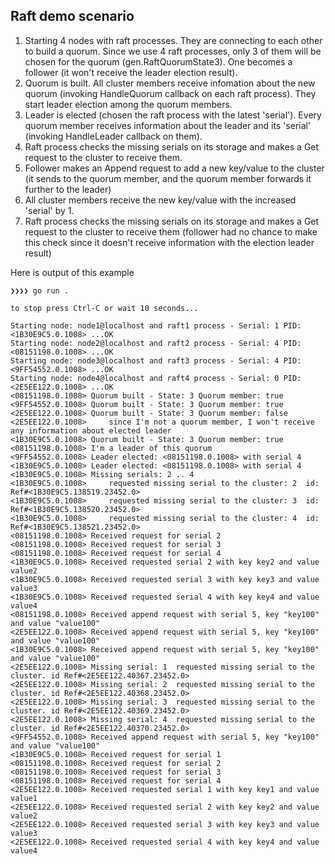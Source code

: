## Raft demo scenario ##

1. Starting 4 nodes with raft processes. They are connecting to each other to build a quorum. Since we use 4 raft processes, only 3 of them will be chosen for the quorum (gen.RaftQuorumState3). One becomes a follower (it won't receive the leader election result).
2. Quorum is built. All cluster members receive infomation about the new quorum (invoking HandleQuorum callback on each raft process). They start leader election among the quorum members.
3. Leader is elected (chosen the raft process with the latest 'serial'). Every quorum member receives information about the leader and its 'serial' (invoking HandleLeader callback on them).
4. Raft process checks the missing serials on its storage and makes a Get request to the cluster to receive them.
5. Follower makes an Append request to add a new key/value to the cluster (it sends to the quorum member, and the quorum member forwards it further to the leader)
6. All cluster members receive the new key/value with the increased 'serial' by 1.
7. Raft process checks the missing serials on its storage and makes a Get request to the cluster to receive them (follower had no chance to make this check since it doesn't receive information with the election leader result)



Here is output of this example

```
❯❯❯❯ go run .

to stop press Ctrl-C or wait 10 seconds...

Starting node: node1@localhost and raft1 process - Serial: 1 PID: <1B30E9C5.0.1008> ...OK
Starting node: node2@localhost and raft2 process - Serial: 4 PID: <08151198.0.1008> ...OK
Starting node: node3@localhost and raft3 process - Serial: 4 PID: <9FF54552.0.1008> ...OK
Starting node: node4@localhost and raft4 process - Serial: 0 PID: <2E5EE122.0.1008> ...OK
<08151198.0.1008> Quorum built - State: 3 Quorum member: true
<9FF54552.0.1008> Quorum built - State: 3 Quorum member: true
<2E5EE122.0.1008> Quorum built - State: 3 Quorum member: false
<2E5EE122.0.1008>     since I'm not a quorum member, I won't receive any information about elected leader
<1B30E9C5.0.1008> Quorum built - State: 3 Quorum member: true
<08151198.0.1008> I'm a leader of this quorum
<9FF54552.0.1008> Leader elected: <08151198.0.1008> with serial 4
<1B30E9C5.0.1008> Leader elected: <08151198.0.1008> with serial 4
<1B30E9C5.0.1008> Missing serials: 2 .. 4
<1B30E9C5.0.1008>     requested missing serial to the cluster: 2  id: Ref#<1B30E9C5.138519.23452.0>
<1B30E9C5.0.1008>     requested missing serial to the cluster: 3  id: Ref#<1B30E9C5.138520.23452.0>
<1B30E9C5.0.1008>     requested missing serial to the cluster: 4  id: Ref#<1B30E9C5.138521.23452.0>
<08151198.0.1008> Received request for serial 2
<08151198.0.1008> Received request for serial 3
<08151198.0.1008> Received request for serial 4
<1B30E9C5.0.1008> Received requested serial 2 with key key2 and value value2
<1B30E9C5.0.1008> Received requested serial 3 with key key3 and value value3
<1B30E9C5.0.1008> Received requested serial 4 with key key4 and value value4
<08151198.0.1008> Received append request with serial 5, key "key100" and value "value100"
<2E5EE122.0.1008> Received append request with serial 5, key "key100" and value "value100"
<1B30E9C5.0.1008> Received append request with serial 5, key "key100" and value "value100"
<2E5EE122.0.1008> Missing serial: 1  requested missing serial to the cluster. id Ref#<2E5EE122.40367.23452.0>
<2E5EE122.0.1008> Missing serial: 2  requested missing serial to the cluster. id Ref#<2E5EE122.40368.23452.0>
<2E5EE122.0.1008> Missing serial: 3  requested missing serial to the cluster. id Ref#<2E5EE122.40369.23452.0>
<2E5EE122.0.1008> Missing serial: 4  requested missing serial to the cluster. id Ref#<2E5EE122.40370.23452.0>
<9FF54552.0.1008> Received append request with serial 5, key "key100" and value "value100"
<1B30E9C5.0.1008> Received request for serial 1
<08151198.0.1008> Received request for serial 2
<08151198.0.1008> Received request for serial 3
<08151198.0.1008> Received request for serial 4
<2E5EE122.0.1008> Received requested serial 1 with key key1 and value value1
<2E5EE122.0.1008> Received requested serial 2 with key key2 and value value2
<2E5EE122.0.1008> Received requested serial 3 with key key3 and value value3
<2E5EE122.0.1008> Received requested serial 4 with key key4 and value value4

```
